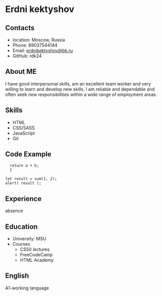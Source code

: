 # Erdni kektyshov
## Contacts
* location: Moscow, Russia
* Phone: 89037544144
* Email: erdnikektyshov@bk.ru
* GitHub: rdk24
## About ME
I have good interpersonal skills, am an excellent team worker and very willing to learn and develop new skills.
I am reliable and dependable and often seek new responsibilities within a wide range of employment areas.
## Skills
* HTML
* CSS/SASS
* JavaScript
* Git
## Code Example
```function sum(a, b) {
  return a + b;
  }

let result = sum(1, 2);
alert( result );
```
## Experience
absence
## Education
* University: MSU
* Courses
	* CS50 lectures
	* FreeCodeCamp
	* HTML Academy
## English
A1-working language